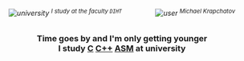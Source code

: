 ###### <p align="center" dir="auto"> ![university](https://psv4.userapi.com/c534536/u354403795/docs/d23/8754cd07a253/study.png?extra=NIolMMr9QAsVH95bKH1eGrwkPAkyLBbbsisDBLnqetcNcWrXp5BHIuzXLLnVkxQ3cYg-k34O17XDV__4gBffdBKSlUcTnti9jHhrMGZjByoZ_MxLnzqxH-e6YTerYotlPpjRumuYX8pvMhNSH_COqsA-) <sup>I study at the faculty ` DIHT `</sup> &nbsp;&nbsp;&nbsp;&nbsp;&nbsp;&nbsp;&nbsp;&nbsp;&nbsp;&nbsp;&nbsp;&nbsp;&nbsp;&nbsp;&nbsp; ![user](https://psv4.userapi.com/c235031/u354403795/docs/d30/4a367b369419/user.png?extra=ItJTlMfY8nG94uAkrBryoWYIW3zsM-z2-PwhrUq64KH4YfDmmKFqO9w3BMmO6crWvlbkzlBWkr_4pwfAKpKRPy4yKKkdGyWzLrwO7p4WL4lzOMqexz1oAa2vKPYJ6ieKGpnVSS65544QRixERfPZ564w)<sup> Michael Krapchatov</sup><p>
### <p align="center" dir="auto">Time goes by and I'm only getting younger</br>I study [C]() [C++]() [ASM]()  at university<p>
